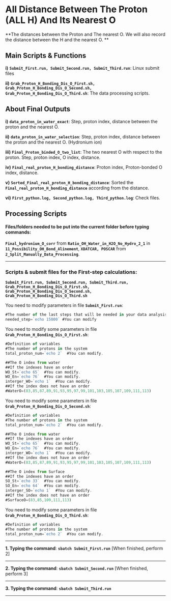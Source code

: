 # All Distance Between The Proton (ALL H) And Its Nearest O

**The distances between the Proton and The nearest O. We will also record the distance between the H and the nearest O. ** 

## Main Scripts & Functions

**i)** **`Submit_First.run, Submit_Second.run, Submit_Third.run`**: Linux submit files

**ii)** **`Grab_Proton_H_Bonding_Dis_O_First.sh, Grab_Proton_H_Bonding_Dis_O_Second.sh, Grab_Proton_H_Bonding_Dis_O_Third.sh`**: The data processing scripts.

## About Final Outputs

**i)** **`data_proton_in_water_exact`**: Step, proton index, distance between the proton and the nearest O.

**ii)** **`data_proton_in_water_selection`**: Step, proton index, distance between the proton and the nearest O. (Hydronium ion)

**iii)** **`Final_Proton_binded_O_two_list`**: The two nearest O with respect to the proton. Step, proton index, O index, distance. 

**iv)** **`Final_real_proton_H_bonding_distance`**: Proton index, Proton-bonded O index, distance.

**v)** **`Sorted_Final_real_proton_H_bonding_distance`**: Sorted the **`Final_real_proton_H_bonding_distance`** according from the distance.

**vi)** **`First_python.log, Second_python.log, Third_python.log`**: Check files.

## Processing Scripts

#### Files/folders needed to be put into the current folder before typing commands:

**`Final_hydronium_O_corr`** from **`Ratio_OH_Water_in_H2O_No_Hydro_2_1`** in **`11_Possibility_OH_Bond_Alinement`**, **`XDATCAR, POSCAR`** from **`2_Split_Manually_Data_Processing`**.

****

### Scripts & submit files for the First-step calculations: 

**`Submit_First.run, Submit_Second.run, Submit_Third.run, Grab_Proton_H_Bonding_Dis_O_First.sh, Grab_Proton_H_Bonding_Dis_O_Second.sh, Grab_Proton_H_Bonding_Dis_O_Third.sh`**

You need to modify parameters in file **`Submit_First.run`**:

```javascript
#The number of the last steps that will be needed in your data analysis
needed_step=`echo 15000` #You can modify  
```

You need to modify some parameters in file **`Grab_Proton_H_Bonding_Dis_O_First.sh`**:

```javascript
#Definition of variables
#The number of protons in the system
total_proton_num=`echo 2`  #You can modify.

##The O index from water 
##If the indexes have an order
WO_St=`echo 65`  #You can modify.
WO_En=`echo 76`  #You can modify.
interger_WO=`echo 1`  #You can modify.
##If the index does not have an order
#WaterO=(83,85,87,89,91,93,95,97,99,101,103,105,107,109,111,113)
```

You need to modify some parameters in file **`Grab_Proton_H_Bonding_Dis_O_Second.sh`**:

```javascript
#Definition of variables
#The number of protons in the system
total_proton_num=`echo 2`  #You can modify.

##The O index from water 
##If the indexes have an order
WO_St=`echo 65`  #You can modify.
WO_En=`echo 76`  #You can modify.
interger_WO=`echo 1`  #You can modify.
##If the index does not have an order
#WaterO=(83,85,87,89,91,93,95,97,99,101,103,105,107,109,111,113)

##The O index from Surface
##If the indexes have an order
SO_St=`echo 33`  #You can modify.
SO_En=`echo 64`  #You can modify.
interger_SO=`echo 1`  #You can modify.
##If the index does not have an order
#SurfaceO=(83,85,109,111,113)
```

You need to modify some parameters in file **`Grab_Proton_H_Bonding_Dis_O_Third.sh`**:

```javascript
#Definition of variables
#The number of protons in the system
total_proton_num=`echo 2`  #You can modify.
```

****

**1. Typing the command**: **`sbatch Submit_First.run`** [When finished, perform 2]

****

**2. Typing the command**: **`sbatch Submit_Second.run`** [When finished, perform 3]

****

**3. Typing the command**: **`sbatch Submit_Third.run`**

****
